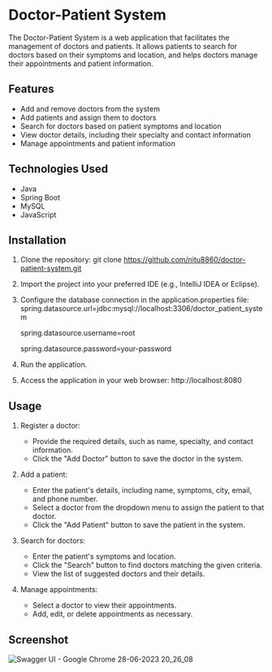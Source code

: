 # Doctor-Patient System

The Doctor-Patient System is a web application that facilitates the management of doctors and patients. It allows patients to search for doctors based on their symptoms and location, and helps doctors manage their appointments and patient information.

## Features

- Add and remove doctors from the system
- Add patients and assign them to doctors
- Search for doctors based on patient symptoms and location
- View doctor details, including their specialty and contact information
- Manage appointments and patient information

## Technologies Used

- Java
- Spring Boot
- MySQL
- JavaScript

## Installation

1. Clone the repository:
   git clone https://github.com/nitu8860/doctor-patient-system.git
2. Import the project into your preferred IDE (e.g., IntelliJ IDEA or Eclipse).
3. Configure the database connection in the application.properties file:
   spring.datasource.url=jdbc:mysql://localhost:3306/doctor_patient_system

   spring.datasource.username=root

   spring.datasource.password=your-password

4. Run the application.
5. Access the application in your web browser:
   http://localhost:8080

## Usage
1. Register a doctor:
    - Provide the required details, such as name, specialty, and contact information.
    - Click the "Add Doctor" button to save the doctor in the system.

2. Add a patient:
   - Enter the patient's details, including name, symptoms, city, email, and phone number.
   - Select a doctor from the dropdown menu to assign the patient to that doctor.
   - Click the "Add Patient" button to save the patient in the system.

3. Search for doctors:
   - Enter the patient's symptoms and location.
   - Click the "Search" button to find doctors matching the given criteria.
   - View the list of suggested doctors and their details.

3. Manage appointments:
    - Select a doctor to view their appointments.
    - Add, edit, or delete appointments as necessary.

## Screenshot
![Swagger UI - Google Chrome 28-06-2023 20_26_08](https://github.com/nitu8860/Doctor-Patient/assets/112774001/9b49a672-00e7-4740-ab6c-cd82a93bfb1a)
